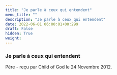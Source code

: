 ```yaml
---
title: "Je parle à ceux qui entendent"
menu_title: ""
description: "Je parle à ceux qui entendent"
date: 2022-06-01 06:00:01+00:299
draft: False
hidden: True
weight:
---
```

### Je parle à ceux qui entendent

Père - reçu par Child of God le 24 Novembre 2012.



